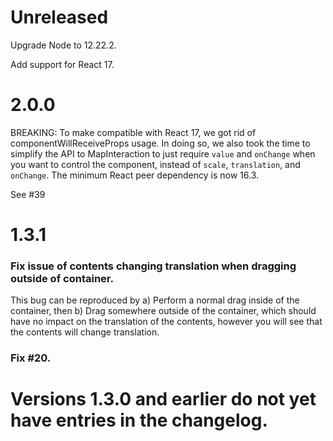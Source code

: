 # Unreleased

Upgrade Node to 12.22.2.

Add support for React 17.

# 2.0.0

BREAKING: To make compatible with React 17, we got rid of componentWillReceiveProps usage. In doing so,
we also took the time to simplify the API to MapInteraction to just require `value` and `onChange` when
you want to control the component, instead of `scale`, `translation`, and `onChange`. The minimum React
peer dependency is now 16.3.

See #39

# 1.3.1

### Fix issue of contents changing translation when dragging outside of container.
This bug can be reproduced by a) Perform a normal drag inside of the container, then b) Drag somewhere outside of the container, which should have no impact on the translation of the contents, however you will see that the contents will change translation.

### Fix #20.

# Versions 1.3.0 and earlier do not yet have entries in the changelog.
